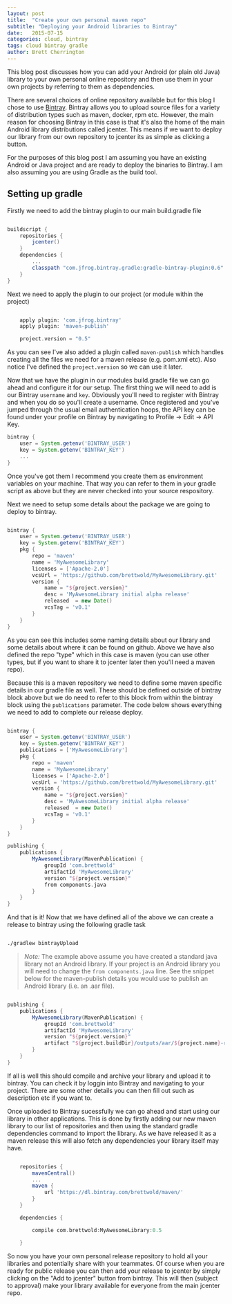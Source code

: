 ```yaml
---
layout: post
title:  "Create your own personal maven repo"
subtitle: "Deploying your Android libraries to Bintray"
date:   2015-07-15
categories: cloud, bintray
tags: cloud bintray gradle
author: Brett Cherrington
---
```


This blog post discusses how you can add your Android (or plain old Java) library to your own personal online repository and then use them in your own projects by referring to them as dependencies. 

There are several choices of online repository available but for this blog I chose to use [Bintray](https://bintray.com/). Bintray allows you to upload source files for a variety of distribution types such as maven, docker, rpm etc. However, the main reason for choosing Bintray in this case is that it's also the home of the main Android library distributions called jcenter. This means if we want to deploy our library from our own repository to jcenter its as simple as clicking a button.

For the purposes of this blog post I am assuming you have an existing Android or Java project and are ready to deploy the binaries to Bintray. I am also assuming you are using Gradle as the build tool.

## Setting up gradle

Firstly we need to add the bintray plugin to our main build.gradle file

```groovy

buildscript {
    repositories {
        jcenter()
    }
    dependencies {
        ...
        classpath "com.jfrog.bintray.gradle:gradle-bintray-plugin:0.6"
    }
}

```

Next we need to apply the plugin to our project (or module within the project)

```groovy

	apply plugin: 'com.jfrog.bintray'
    apply plugin: 'maven-publish'

    project.version = "0.5"

```

As you can see I've also added a plugin called `maven-publish` which handles creating all the files we need for a maven release (e.g. pom.xml etc). Also notice I've defined the `project.version` so we can use it later.

Now that we have the plugin in our modules build.gradle file we can go ahead and configure it for our setup. The first thing we will need to add is our Bintray `username` and `key`. Obviously you'll need to register with Bintray and when you do so you'll create a username. Once registered and you've jumped through the usual email authentication hoops, the API key can be found under your profile on Bintray by navigating to Profile -> Edit -> API Key.

```groovy
bintray {
    user = System.getenv('BINTRAY_USER')
    key = System.getenv('BINTRAY_KEY')
	...
}
```
Once you've got them I recommend you create them as environment variables on your machine. That way you can refer to them in your gradle script as above but they are never checked into your source respository.

Next we need to setup some details about the package we are going to deploy to bintray.

```groovy

bintray {
    user = System.getenv('BINTRAY_USER')
    key = System.getenv('BINTRAY_KEY')
    pkg {
        repo = 'maven'
        name = 'MyAwesomeLibrary'
        licenses = ['Apache-2.0']
        vcsUrl = 'https://github.com/brettwold/MyAwesomeLibrary.git'
        version {
            name = "${project.version}"
            desc = 'MyAwesomeLibrary initial alpha release'
            released  = new Date()
            vcsTag = 'v0.1'
        }
    }
}

```

As you can see this includes some naming details about our library and some details about where it can be found on github. Above we have also defined the repo "type" which in this case is maven (you can use other types, but if you want to share it to jcenter later then you'll need a maven repo).

Because this is a maven repository we need to define some maven specific details in our gradle file as well. These should be defined outside of bintray block above but we do need to refer to this block from within the bintray block using the `publications` parameter. The code below shows everything we need to add to complete our release deploy.

```groovy

bintray {
    user = System.getenv('BINTRAY_USER')
    key = System.getenv('BINTRAY_KEY')
    publications = ['MyAwesomeLibrary']
    pkg {
        repo = 'maven'
        name = 'MyAwesomeLibrary'
        licenses = ['Apache-2.0']
        vcsUrl = 'https://github.com/brettwold/MyAwesomeLibrary.git'
        version {
            name = "${project.version}"
            desc = 'MyAwesomeLibrary initial alpha release'
            released  = new Date()
            vcsTag = 'v0.1'
        }
    }
}

publishing {
    publications {
        MyAwesomeLibrary(MavenPublication) {
            groupId 'com.brettwold'
            artifactId 'MyAwesomeLibrary'
            version "${project.version}"
            from components.java
        }
    }
}
```

And that is it! Now that we have defined all of the above we can create a release to bintray using the following gradle task

```bash

./gradlew bintrayUpload

```
> _Note:_ The example above assume you have created a standard java library not an Android 
> library. If your project is an Android library you will need to change the `from components.java` line. See the snippet below for the maven-publish details you would use to publish 
> an Android library (i.e. an .aar file).
>

```groovy

publishing {
    publications {
        MyAwesomeLibrary(MavenPublication) {
            groupId 'com.brettwold'
            artifactId 'MyAwesomeLibrary'
            version "${project.version}"
            artifact "${project.buildDir}/outputs/aar/${project.name}-release.aar"
        }
    }
}

```

If all is well this should compile and archive your library and upload it to bintray. You can check it by loggin into Bintray and navigating to your project. There are some other details you can then fill out such as description etc if you want to. 

Once uploaded to Bintray sucessfully we can go ahead and start using our library in other applications. This is done by firstly adding our new maven library to our list of repositories and then using the standard gradle dependencies command to import the library. As we have released it as a maven release this will also fetch any dependencies your library itself may have.

```groovy

    repositories {
        mavenCentral()
        ...
        maven {
            url 'https://dl.bintray.com/brettwold/maven/'
        }
    }

	dependencies {

	    compile com.brettwold:MyAwesomeLibrary:0.5

	}
```

So now you have your own personal release repository to hold all your libraries and potentially share with your teammates. Of course when you are ready for public release you can then add your release to jcenter by simply clicking on the "Add to jcenter" button from bintray. This will then (subject to approval) make your library available for everyone from the main jcenter repo.